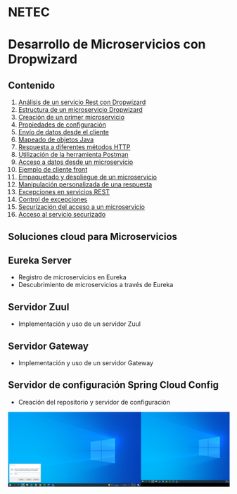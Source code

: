 # NETEC
# Desarrollo de Microservicios con Dropwizard

## Contenido

1. [Análisis de un servicio Rest con Dropwizard](#análisis-de-un-servicio-rest-con-dropwizard)
2. [Estructura de un microservicio Dropwizard](#estructura-de-un-microservicio-dropwizard)
3. [Creación de un primer microservicio](#creación-de-un-primer-microservicio)
4. [Propiedades de configuración](#propiedades-de-configuración)
5. [Envío de datos desde el cliente](#envío-de-datos-desde-el-cliente)
6. [Mapeado de objetos Java](#mapeado-de-objetos-java)
7. [Respuesta a diferentes métodos HTTP](#respuesta-a-diferentes-métodos-http)
8. [Utilización de la herramienta Postman](#utilización-de-la-herramienta-postman)
9. [Acceso a datos desde un microservicio](#acceso-a-datos-desde-un-microservicio)
10. [Ejemplo de cliente front](#ejemplo-de-cliente-front)
11. [Empaquetado y despliegue de un microservicio](#empaquetado-y-despliegue-de-un-microservicio)
12. [Manipulación personalizada de una respuesta](#manipulación-personalizada-de-una-respuesta)
13. [Excepciones en servicios REST](#excepciones-en-servicios-rest)
14. [Control de excepciones](#control-de-excepciones)
15. [Securización del acceso a un microservicio](#securización-del-acceso-a-un-microservicio)
16. [Acceso al servicio securizado](#acceso-al-servicio-securizado)

## Soluciones cloud para Microservicios

## Eureka Server
- Registro de microservicios en Eureka
- Descubrimiento de microservicios a través de Eureka

## Servidor Zuul
- Implementación y uso de un servidor Zuul

## Servidor Gateway
- Implementación y uso de un servidor Gateway

## Servidor de configuración Spring Cloud Config
- Creación del repositorio y servidor de configuración

![Topologia](https://github.com/vgduran/NETEC/blob/main/Capture001.png)
